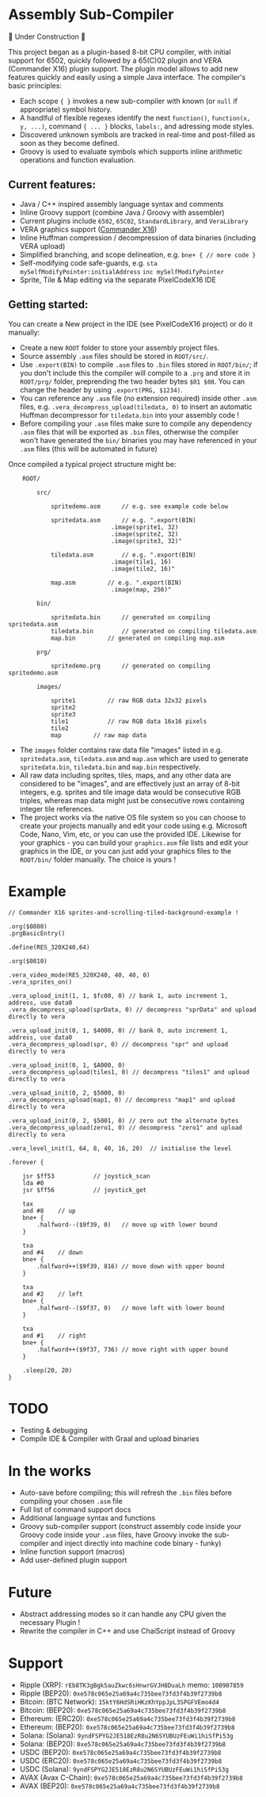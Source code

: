 # Assembly Sub-Compiler

🚧 Under Construction 🚧

This project began as a plugin-based 8-bit CPU compiler, with initial support for 6502, quickly followed by a 65(C)02 plugin and VERA (Commander X16) plugin support. The plugin model allows to add new features quickly and easily using a simple Java interface. The compiler's basic principles:

* Each scope `{ }` invokes a new sub-compiler with known (or `null` if appropriate) symbol history.
* A handlful of flexible regexes identify the next `function()`, `function(x, y, ...)`, command `{ ... }` blocks, `labels:`, and adressing mode styles.
* Discovered unknown symbols are tracked in real-time and post-filled as soon as they become defined.
* Groovy is used to evaluate symbols which supports inline arithmetic operations and function evaluation.

Current features:
---
* Java / C++ inspired assembly language syntax and comments
* Inline Groovy support (combine Java / Groovy with assembler)
* Current plugins include `6502`, `65C02`, `StandardLibrary`, and `VeraLibrary`
* VERA graphics support ([Commander X16](https://www.commanderx16.com/forum/index.php?/home/))
* Inline Huffman compression / decompression of data binaries (including VERA upload)
* Simplified branching, and scope delineation, e.g. `bne+ { // more code }`
* Self-modifying code safe-guards, e.g. `sta mySelfModifyPointer:initialAddress` `inc mySelfModifyPointer`
* Sprite, Tile & Map editing via the separate PixelCodeX16 IDE

Getting started:
---

You can create a New project in the IDE (see PixelCodeX16 project) or do it manually:

* Create a new `ROOT` folder to store your assembly project files.
* Source assembly `.asm` files should be stored in `ROOT/src/`.
* Use `.export(BIN)` to compile `.asm` files to `.bin` files stored in `ROOT/bin/`; if you don't include this the compiler will compile to a `.prg` and store it in `ROOT/prg/` folder, preprending the two header bytes `$01 $08`. You can change the header by using `.export(PRG, $1234)`.
* You can reference any `.asm` file (no extension required) inside other `.asm` files, e.g. `.vera_decompress_upload(tiledata, 0)` to insert an automatic Huffman decompressor for `tiledata.bin` into your assembly code !
* Before compiling your `.asm` files make sure to compile any dependency `.asm` files that will be exported as `.bin` files, otherwise the compiler won't have generated the `bin/` binaries you may have referenced in your `.asm` files (this will be automated in future)

Once compiled a typical project structure might be:

```
	ROOT/
	
		src/
		
			spritedemo.asm		// e.g. see example code below

			spritedata.asm		// e.g. ".export(BIN)
							 .image(sprite1, 32)
							 .image(sprite2, 32)
							 .image(sprite3, 32)"
							 
			tiledata.asm		// e.g. ".export(BIN)
							 .image(tile1, 16)
							 .image(tile2, 16)"
		
			map.asm			// e.g. ".export(BIN)
							 .image(map, 256)"
		
		bin/
		
			spritedata.bin		// generated on compiling spritedata.asm
			tiledata.bin		// generated on compiling tiledata.asm
			map.bin			// generated on compiling map.asm
		
		prg/
		
			spritedemo.prg		// generated on compiling spritedemo.asm
		
		images/
		
			sprite1			// raw RGB data 32x32 pixels
			sprite2
			sprite3
			tile1			// raw RGB data 16x16 pixels
			tile2
			map			// raw map data
```

* The `images` folder contains raw data file "images" listed in e.g. `spritedata.asm`, `tiledata.asm` and `map.asm` which are used to generate `spritedata.bin`, `tiledata.bin` and `map.bin` respectively.
* All raw data including sprites, tiles, maps, and any other data are considered to be "images", and are effectively just an array of 8-bit integers, e.g. sprites and tile image data would be consecutive RGB triples, whereas map data might just be consecutive rows containing integer tile references.
* The project works via the native OS file system so you can choose to create your projects manually and edit your code using e.g. Microsoft Code, Nano, Vim, etc, or you can use the provided IDE. Likewise for your graphics - you can build your `graphics.asm` file lists and edit your graphics in the IDE, or you can just add your graphics files to the `ROOT/bin/` folder manually. The choice is yours !

# Example

```
// Commander X16 sprites-and-scrolling-tiled-background-example !

.org($0800)
.prgBasicEntry()

.define(RES_320X240,64)

.org($0810)

.vera_video_mode(RES_320X240, 40, 40, 0)
.vera_sprites_on()

.vera_upload_init(1, 1, $fc00, 0) // bank 1, auto increment 1, address, use data0
.vera_decompress_upload(sprData, 0) // decompress "sprData" and upload directly to vera

.vera_upload_init(0, 1, $4000, 0) // bank 0, auto increment 1, address, use data0
.vera_decompress_upload(spr, 0) // decompress "spr" and upload directly to vera

.vera_upload_init(0, 1, $A000, 0)
.vera_decompress_upload(tiles1, 0) // decompress "tiles1" and upload directly to vera

.vera_upload_init(0, 2, $5000, 0)
.vera_decompress_upload(map1, 0) // decompress "map1" and upload directly to vera

.vera_upload_init(0, 2, $5001, 0) // zero out the alternate bytes
.vera_decompress_upload(zero1, 0) // decompress "zero1" and upload directly to vera

.vera_level_init(1, 64, 8, 40, 16, 20)	// initialise the level

.forever {

	jsr $ff53 			// joystick_scan
	lda #0
	jsr $ff56 			// joystick_get
	
	tax
	and #8	  // up
	bne+ {
		.halfword--($9f39, 0)	// move up with lower bound
	}

	txa
	and #4	  // down
	bne+ {
		.halfword++($9f39, 816)	// move down with upper bound
	}

	txa
	and #2	  // left
	bne+ {
		.halfword--($9f37, 0)	// move left with lower bound
	}
	
	txa
	and #1	  // right
	bne+ {
		.halfword++($9f37, 736)	// move right with upper bound
	}
	
	.sleep(20, 20)
}
```

# TODO

* Testing & debugging
* Compile IDE & Compiler with Graal and upload binaries

# In the works

* Auto-save before compiling; this will refresh the `.bin` files before compiling your chosen `.asm` file
* Full list of command support docs
* Additional language syntax and functions
* Groovy sub-compiler support (construct assembly code inside your Groovy code inside your `.asm` files, have Groovy invoke the sub-compiler and inject directly into machine code binary - funky)
* Inline function support (macros)
* Add user-defined plugin support

# Future

* Abstract addressing modes so it can handle any CPU given the necessary Plugin !
* Rewrite the compiler in C++ and use ChaiScript instead of Groovy

# Support

* Ripple (XRP): `rEb8TK3gBgk5auZkwc6sHnwrGVJH8DuaLh` memo: `100907859`
* Ripple (BEP20): `0xe578c065e25a69a4c735bee73fd3f4b39f2739b8`
* Bitcoin: (BTC Network): `15ktY6HdSRiHKzKhYppJpL3SPGFVEmo4d4`
* Bitcoin: (BEP20): `0xe578c065e25a69a4c735bee73fd3f4b39f2739b8`
* Ethereum: (ERC20): `0xe578c065e25a69a4c735bee73fd3f4b39f2739b8`
* Ethereum: (BEP20): `0xe578c065e25a69a4c735bee73fd3f4b39f2739b8`
* Solana: (Solana): `9yndFSPYG2JE518EzR8u2N6SYUBUzFEuWi1hiSfPi53g`
* Solana: (BEP20): `0xe578c065e25a69a4c735bee73fd3f4b39f2739b8`
* USDC (BEP20): `0xe578c065e25a69a4c735bee73fd3f4b39f2739b8`
* USDC (ERC20): `0xe578c065e25a69a4c735bee73fd3f4b39f2739b8`
* USDC (Solana): `9yndFSPYG2JE518EzR8u2N6SYUBUzFEuWi1hiSfPi53g`
* AVAX (Avax C-Chain): `0xe578c065e25a69a4c735bee73fd3f4b39f2739b8`
* AVAX (BEP20): `0xe578c065e25a69a4c735bee73fd3f4b39f2739b8`

